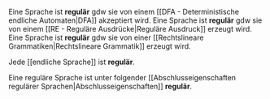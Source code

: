 Eine Sprache ist **regulär** gdw sie von einem [[DFA - Deterministische endliche Automaten|DFA]] akzeptiert wird.
Eine Sprache ist **regulär** gdw sie von einem [[RE - Reguläre Ausdrücke|Reguläre Ausdruck]] erzeugt wird.
Eine Sprache ist **regulär** gdw sie von einer [[Rechtslineare Grammatiken|Rechtslineare Grammatik]] erzeugt wird.

Jede [[endliche Sprache]] ist **regulär**.

Eine reguläre Sprache ist unter folgender [[Abschlusseigenschaften regulärer Sprachen|Abschlusseigenschaften]] **regulär**.
